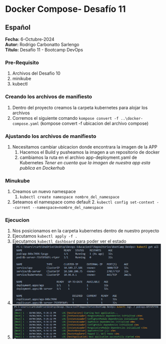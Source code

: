 #  Docker Compose- Desafío 11

## Español

**Fecha:** 6-Octubre-2024  
**Autor:** Rodrigo Carbonatto Sarlengo  
**Título:** Desafío 11 - Bootcamp DevOps

### Pre-Requisito
1. Archivos del Desafio 10
2. minikube
3. kubectl

### Creando los archivos de manifiesto
1. Dentro del proyecto creamos la carpeta kubernetes para alojar los archivos
2. Corremos el siguiente comando `kompose convert -f ..\docker-compose.yaml` (kompose convert -f ubicacion del archivo compose)

### Ajustando los archivos de manifiesto
1. Necesitamos cambiar ubicacion donde encontrara la imagen de la APP
    1. Hacemos el Build y pusheamos la imagen a un repositorio de docker
    2. cambiamos la ruta en el archivo app-deployment.yaml de Kubernetes
*Tener en cuenta que la imagen de nuestra app esta publica en Dockerhub*

### Minukube 
1. Creamos un nuevo namespace 
    1. `kubectl create namespace nombre_del_namespace`
2. Seteamos el namespace como default
    2. `kubectl config set-context --current --namespace=nombre_del_namespace`

### Ejecucion
1. Nos posicionamos en la carpeta kubernetes dentro de nuestro proyecto
2. Ejecutamos `kubectl apply -f . `
3. Ejecutamos `kubectl dashboard` para poder ver el estado
4. ![App running](./ScreenCapture/1.%20kubectl%20get%20all%20.png)
5. ![Connection App to Db](./ScreenCapture/2.%20Connection%20App%20to%20Database.png)




